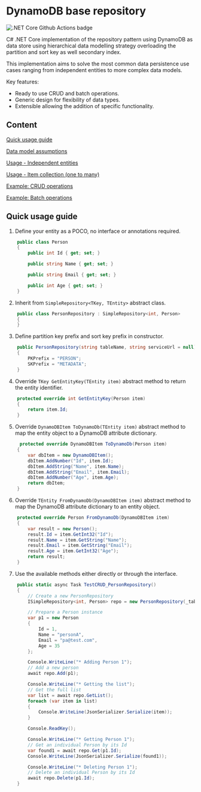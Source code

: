 # DynamoDB base repository

![.NET Core Github Actions badge](https://github.com/abelperezok/DynamoDB-BaseRepository/workflows/.NET%20Core/badge.svg)

C# .NET Core implementation of the repository pattern using DynamoDB as data store using hierarchical data modelling strategy overloading the partition and sort key as well secondary index.

This implementation aims to solve the most common data persistence use cases ranging from independent entities to more complex data models.

Key features:
* Ready to use CRUD and batch operations.
* Generic design for flexibility of data types.
* Extensible allowing the addition of specific functionality.


## Content

[Quick usage guide](#quick-usage-guide)

[Data model assumptions](docs/data-model-assumptions.md)

[Usage - Independent entities](docs/usage-independent-entities.md)

[Usage - Item collection (one to many)](docs/usage-one-to-many.md)

<!-- [Methods reference](docs/methods-reference.md) -->

[Example: CRUD operations](docs/example-crud-operations.md)

[Example: Batch operations](docs/example-batch-operations.md)

## Quick usage guide

1. Define your entity as a POCO, no interface or annotations required.

```cs
    public class Person
    {
        public int Id { get; set; }

        public string Name { get; set; }

        public string Email { get; set; }

        public int Age { get; set; }
    }
```

2. Inherit from ```SimpleRepository<TKey, TEntity>``` abstract class.

```cs
    public class PersonRepository : SimpleRepository<int, Person>
    {
    }
```

3. Define partition key prefix and sort key prefix in constructor.
 
```cs
    public PersonRepository(string tableName, string serviceUrl = null) : base(tableName, serviceUrl)
    {
        PKPrefix = "PERSON";
        SKPrefix = "METADATA";
    }
```

4. Override ```TKey GetEntityKey(TEntity item)``` abstract method to return the entity identifier.

```cs
    protected override int GetEntityKey(Person item)
    {
        return item.Id;
    }
```

5. Override ```DynamoDBItem ToDynamoDb(TEntity item)``` abstract method to map the entity object to a DynamoDB attribute dictionary.

```cs
     protected override DynamoDBItem ToDynamoDb(Person item)
    {
        var dbItem = new DynamoDBItem();
        dbItem.AddNumber("Id", item.Id);
        dbItem.AddString("Name", item.Name);
        dbItem.AddString("Email", item.Email);
        dbItem.AddNumber("Age", item.Age);
        return dbItem;
    }
```

6. Override ```TEntity FromDynamoDb(DynamoDBItem item)``` abstract method to map the DynamoDB attribute dictionary to an entity object.

```cs
    protected override Person FromDynamoDb(DynamoDBItem item)
    {
        var result = new Person();
        result.Id = item.GetInt32("Id");
        result.Name = item.GetString("Name");
        result.Email = item.GetString("Email");
        result.Age = item.GetInt32("Age");
        return result;
    }
```

7. Use the available methods either directly or through the interface.

```cs
    public static async Task TestCRUD_PersonRepository()
    {
        // Create a new PersonRepository
        ISimpleRepository<int, Person> repo = new PersonRepository(_tableName);

        // Prepare a Person instance
        var p1 = new Person
        {
            Id = 1,
            Name = "personA",
            Email = "pa@test.com",
            Age = 35
        };

        Console.WriteLine("* Adding Person 1");
        // Add a new person
        await repo.Add(p1);

        Console.WriteLine("* Getting the list");
        // Get the full list
        var list = await repo.GetList();
        foreach (var item in list)
        {
            Console.WriteLine(JsonSerializer.Serialize(item));
        }

        Console.ReadKey();

        Console.WriteLine("* Getting Person 1");
        // Get an individual Person by its Id
        var found1 = await repo.Get(p1.Id);
        Console.WriteLine(JsonSerializer.Serialize(found1));

        Console.WriteLine("* Deleting Person 1");
        // Delete an individual Person by its Id
        await repo.Delete(p1.Id);
    }
```
